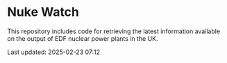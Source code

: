 # Nuke Watch

This repository includes code for retrieving the latest information available on the output of EDF nuclear power plants in the UK.

Last updated: 2025-02-23 07:12